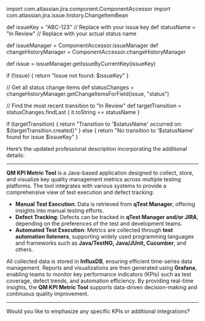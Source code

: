 import com.atlassian.jira.component.ComponentAccessor
import com.atlassian.jira.issue.history.ChangeItemBean

def issueKey = "ABC-123"  // Replace with your issue key
def statusName = "In Review" // Replace with your actual status name

def issueManager = ComponentAccessor.issueManager
def changeHistoryManager = ComponentAccessor.changeHistoryManager

def issue = issueManager.getIssueByCurrentKey(issueKey)

if (!issue) {
    return "Issue not found: $issueKey"
}

// Get all status change items
def statusChanges = changeHistoryManager.getChangeItemsForField(issue, "status")

// Find the most recent transition to "In Review"
def targetTransition = statusChanges.findLast { it.toString == statusName }

if (targetTransition) {
    return "Transition to '$statusName' occurred on: ${targetTransition.created}"
} else {
    return "No transition to '$statusName' found for issue $issueKey"
}

Here’s the updated professional description incorporating the additional details:  

---

**QM KPI Metric Tool** is a Java-based application designed to collect, store, and visualize key quality management metrics across multiple testing platforms. The tool integrates with various systems to provide a comprehensive view of test execution and defect tracking:  

- **Manual Test Execution**: Data is retrieved from **qTest Manager**, offering insights into manual testing efforts.  
- **Defect Tracking**: Defects can be tracked in **qTest Manager and/or JIRA**, depending on the preferences of the test and development teams.  
- **Automated Test Execution**: Metrics are collected through **test automation listeners**, supporting widely used programming languages and frameworks such as **Java/TestNG, Java/JUnit, Cucumber**, and others.  

All collected data is stored in **InfluxDB**, ensuring efficient time-series data management. Reports and visualizations are then generated using **Grafana**, enabling teams to monitor key performance indicators (KPIs) such as test coverage, defect trends, and automation efficiency. By providing real-time insights, the **QM KPI Metric Tool** supports data-driven decision-making and continuous quality improvement.  

---

Would you like to emphasize any specific KPIs or additional integrations?
